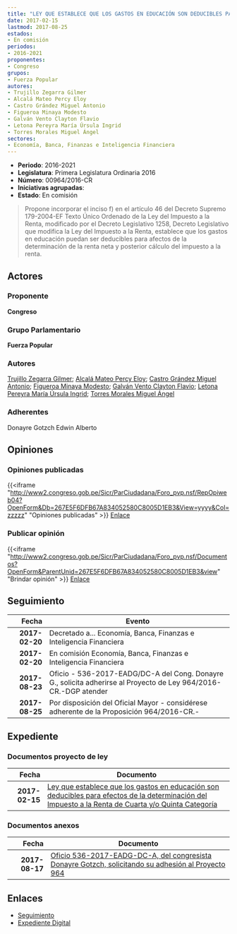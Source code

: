 ```yaml
---
title: "LEY QUE ESTABLECE QUE LOS GASTOS EN EDUCACIÓN SON DEDUCIBLES PARA EFECTOS DE LA DETERMINACIÓN DEL IMPUESTO A LA RENTA DE CUARTA O QUINTA CATEGORÍA"
date: 2017-02-15
lastmod: 2017-08-25
estados:
- En comisión
periodos:
- 2016-2021
proponentes:
- Congreso
grupos:
- Fuerza Popular
autores:
- Trujillo Zegarra Gilmer
- Alcalá Mateo Percy Eloy
- Castro Grández Miguel Antonio
- Figueroa Minaya Modesto
- Galván Vento Clayton Flavio
- Letona Pereyra María Úrsula Ingrid
- Torres Morales Miguel Ángel
sectores:
- Economía, Banca, Finanzas e Inteligencia Financiera
---
```

- **Periodo**: 2016-2021
- **Legislatura**: Primera Legislatura Ordinaria 2016
- **Número**: 00964/2016-CR
- **Iniciativas agrupadas**: 
- **Estado**: En comisión

> Propone incorporar el inciso f) en el artículo 46 del Decreto Supremo 179-2004-EF Texto Único Ordenado de la Ley del Impuesto a la Renta, modificado por el Decreto Legislativo 1258, Decreto Legislativo que modifica la Ley del Impuesto a la Renta, establece que los gastos en educación puedan ser deducibles para afectos de la determinación de la renta neta y posterior cálculo del impuesto a la renta.


## Actores

### Proponente

**Congreso**

### Grupo Parlamentario

**Fuerza Popular**

### Autores

[Trujillo Zegarra Gilmer](mailto:mailto:gtrujilloz@congreso.gob.pe); [Alcalá Mateo Percy Eloy](mailto:mailto:palcala@congreso.gob.pe); [Castro Grández Miguel Antonio](mailto:mailto:macastro@congreso.gob.pe); [Figueroa Minaya Modesto](mailto:mailto:mfigueroam@congreso.gob.pe); [Galván Vento Clayton Flavio](mailto:mailto:cgalvan@congreso.gob.pe); [Letona Pereyra María Úrsula Ingrid](mailto:mailto:mletona@congreso.gob.pe); [Torres Morales Miguel Ángel](mailto:mailto:mtorresm@congreso.gob.pe)

### Adherentes

Donayre Gotzch Edwin Alberto

## Opiniones

### Opiniones publicadas

{{<iframe "http://www2.congreso.gob.pe/Sicr/ParCiudadana/Foro_pvp.nsf/RepOpiweb04?OpenForm&Db=267E5F6DFB67A834052580C8005D1EB3&View=yyyy&Col=zzzzz" "Opiniones publicadas" >}}
[Enlace](http://www2.congreso.gob.pe/Sicr/ParCiudadana/Foro_pvp.nsf/RepOpiweb04?OpenForm&Db=267E5F6DFB67A834052580C8005D1EB3&View=yyyy&Col=zzzzz)

### Publicar opinión

{{<iframe "http://www2.congreso.gob.pe/Sicr/ParCiudadana/Foro_pvp.nsf/Documentos?OpenForm&ParentUnid=267E5F6DFB67A834052580C8005D1EB3&view" "Brindar opinión" >}}
[Enlace](http://www2.congreso.gob.pe/Sicr/ParCiudadana/Foro_pvp.nsf/Documentos?OpenForm&ParentUnid=267E5F6DFB67A834052580C8005D1EB3&view)


## Seguimiento

| Fecha | Evento |
|------:|--------|
| **2017-02-20** | Decretado a... Economía, Banca, Finanzas e Inteligencia Financiera |
| **2017-02-20** | En comisión Economía, Banca, Finanzas e Inteligencia Financiera |
| **2017-08-23** | Oficio - 536-2017-EADG/DC-A del Cong. Donayre G., solicita adherirse al Proyecto de Ley 964/2016-CR.-DGP atender |
| **2017-08-25** | Por disposición del Oficial Mayor - considérese adherente de la Proposición 964/2016-CR.- |

## Expediente

### Documentos proyecto de ley

| Fecha | Documento |
|------:|-----------|
| **2017-02-15** | [Ley que establece que los gastos en educación son deducibles para efectos de la determinación del Impuesto a la Renta de Cuarta y/o Quinta Categoría](http://www.leyes.congreso.gob.pe/Documentos/2016_2021/Proyectos_de_Ley_y_de_Resoluciones_Legislativas/PL0095520170214.pdf) |

### Documentos anexos

| Fecha | Documento |
|------:|-----------|
| **2017-08-17** | [Oficio 536-2017-EADG-DC-A, del congresista Donayre Gotzch, solicitando su adhesión al Proyecto 964](http://www.leyes.congreso.gob.pe/Documentos/2016_2021/Adhesiones/Proyectos_de_Ley/OFICIO-536-2017-EADG-DC-A.pdf) |

## Enlaces

- [Seguimiento](http://www2.congreso.gob.pe/Sicr/TraDocEstProc/CLProLey2016.nsf/f7fff46988ca05b1052578e100829cc7/9733d278f686c868052580c80060eff3?OpenDocument)
- [Expediente Digital](http://www2.congreso.gob.pe/Sicr/TraDocEstProc/CLProLey2016.nsf/f7fff46988ca05b1052578e100829cc7/9733d278f686c868052580c80060eff3?OpenDocument&Click=05257FB7005EB655.eb71d0cf91d8294e05256cdf006b5706/$Body/0.1C6C)

